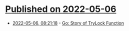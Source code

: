 # [Published on 2022-05-06](index.md)

* [2022-05-06, 08:21:18](https://news.ycombinator.com/item?id=31282722) - [Go: Story of TryLock Function](https://medium.com/a-journey-with-go/go-story-of-trylock-function-a69ef6dbb410)
